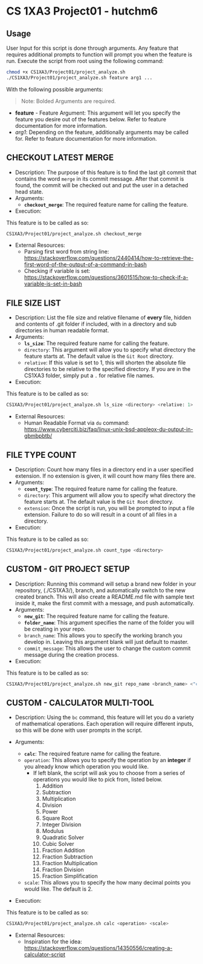 # CS 1XA3 Project01 - hutchm6

## Usage

User Input for this script is done through arguments. Any feature that requires additional prompts to function will prompt you when the feature is run.
Execute the script from root using the following command:

```bash
chmod +x CS1XA3/Project01/project_analyze.sh
./CS1XA3/Project01/project_analyze.sh feature arg1 ...
```

With the following possible arguments:

> Note: Bolded Arguments are required.

- **feature** - Feature Argument: This argument will let you specify the feature you desire out of the features below. Refer to feature documentation for more information.
- _arg1_: Depending on the feature, additionally arguments may be called for. Refer to feature documentation for more information.

## CHECKOUT LATEST MERGE

- Description: The purpose of this feature is to find the last git commit that contains the word `merge` in its commit message. After that commit is found, the commit will be checked out and put the user in a detached head state.
- Arguments:
  - **`checkout_merge`**: The required feature name for calling the feature.
- Execution:

This feature is to be called as so:

```bash
CS1XA3/Project01/project_analyze.sh checkout_merge
```

- External Resources:
  - Parsing first word from string line: <https://stackoverflow.com/questions/2440414/how-to-retrieve-the-first-word-of-the-output-of-a-command-in-bash>
  - Checking if variable is set: <https://stackoverflow.com/questions/3601515/how-to-check-if-a-variable-is-set-in-bash>

## FILE SIZE LIST

- Description: List the file size and relative filename of **every** file, hidden and contents of .git folder if included, with in a directory and sub directories in human readable format.
- Arguments:
  - **`ls_size`**: The required feature name for calling the feature.
  - `directory`: This argument will allow you to specify what directory the feature starts at. The default value is the `Git Root` directory.
  - `relative`: If this value is set to 1, this will shorten the absolute file directories to be relative to the specified directory. If you are in the CS1XA3 folder, simply put a `.` for relative file names.
- Execution:

This feature is to be called as so:

```bash
CS1XA3/Project01/project_analyze.sh ls_size <directory> <relative: 1>
```

- External Resources:
  - Human Readable Format via `du` command: <https://www.cyberciti.biz/faq/linux-unix-bsd-appleox-du-output-in-gbmbpbtb/>

## FILE TYPE COUNT

- Description: Count how many files in a directory end in a user specified extension. If no extension is given, it will count how many files there are.
- Arguments:
  - **`count_type`**: The required feature name for calling the feature.
  - `directory`: This argument will allow you to specify what directory the feature starts at. The default value is the `Git Root` directory.
  - `extension`: Once the script is run, you will be prompted to input a file extension. Failure to do so will result in a count of all files in a directory.
- Execution:

This feature is to be called as so:

```bash
CS1XA3/Project01/project_analyze.sh count_type <directory>
```

## CUSTOM - GIT PROJECT SETUP

- Description: Running this command will setup a brand new folder in your repository, (./CS1XA3/), branch, and automatically switch to the new created branch. This will also create a README.md file with sample text inside it, make the first commit with a message, and push automatically.
- Arguments:
  - **`new_git`**: The required feature name for calling the feature.
  - **`folder_name`**: This argument specifies the name of the folder you will be creating in your repo.
  - `branch_name`: This allows you to specify the working branch you develop in. Leaving this argument blank will just default to master.
  - `commit_message`: This allows the user to change the custom commit message during the creation process.
- Execution:

This feature is to be called as so:

```bash
CS1XA3/Project01/project_analyze.sh new_git repo_name <branch_name> <"commit_message">
```

## CUSTOM - CALCULATOR MULTI-TOOL

- Description: Using the `bc` command, this feature will let you do a variety of mathematical operations. Each operation will require different inputs, so this will be done with user prompts in the script.
- Arguments:

  - **`calc`**: The required feature name for calling the feature.
  - `operation`: This allows you to specify the operation by an **integer** if you already know which operation you would like.
    - If left blank, the script will ask you to choose from a series of operations you would like to pick from, listed below.
      1. Addition
      2. Subtraction
      3. Multiplication
      4. Division
      5. Power
      6. Square Root
      7. Integer Division
      8. Modulus
      9. Quadratic Solver
      10. Cubic Solver
      11. Fraction Addition
      12. Fraction Subtraction
      13. Fraction Multiplication
      14. Fraction Division
      15. Fraction Simplification
  - `scale`: This allows you to specify the how many decimal points you would like. The default is 2.

- Execution:

This feature is to be called as so:

```bash
CS1XA3/Project01/project_analyze.sh calc <operation> <scale>
```

- External Resources:
  - Inspiration for the idea: <https://stackoverflow.com/questions/14350556/creating-a-calculator-script>
